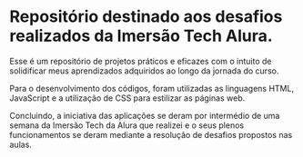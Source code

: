 # Repositório destinado aos desafios realizados da Imersão Tech Alura.

Esse é um repositório  de projetos práticos e eficazes com o intuito de solidificar meus aprendizados adquiridos ao longo da jornada do curso.

Para o desenvolvimento dos códigos, foram utilizadas as linguagens HTML, JavaScript e a utilização de CSS para estilizar as páginas web.

Concluindo, a iniciativa das aplicações se deram por intermédio de uma semana da Imersão Tech da Alura que realizei e o seus plenos funcionamentos se deram mediante a resolução de desafios propostos nas aulas.